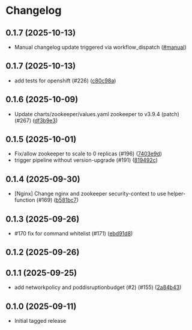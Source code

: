 # Changelog

## 0.1.7 (2025-10-13)

* Manual changelog update triggered via workflow_dispatch ([#manual](https://github.com/CloudPirates-io/helm-charts/actions/runs/18473029457))

## 0.1.7 (2025-10-13)

* add tests for openshift (#226) ([c80c98a](https://github.com/CloudPirates-io/helm-charts/commit/c80c98a))

## 0.1.6 (2025-10-09)

* Update charts/zookeeper/values.yaml zookeeper to v3.9.4 (patch) (#267) ([df3b9e3](https://github.com/CloudPirates-io/helm-charts/commit/df3b9e3))

## 0.1.5 (2025-10-01)

* Fix/allow zookeeper to scale to 0 replicas (#196) ([7403e9d](https://github.com/CloudPirates-io/helm-charts/commit/7403e9d))
* trigger pipeline without version-upgrade (#191) ([819492c](https://github.com/CloudPirates-io/helm-charts/commit/819492c))

## 0.1.4 (2025-09-30)

* [Nginx] Change nginx and zookeeper security-context to use helper-function (#169) ([b581bc7](https://github.com/CloudPirates-io/helm-charts/commit/b581bc7))

## 0.1.3 (2025-09-26)

* #170 fix for command whitelist (#171) ([ebd91d8](https://github.com/CloudPirates-io/helm-charts/commit/ebd91d8))

## 0.1.2 (2025-09-26)


## 0.1.1 (2025-09-25)

* add networkpolicy and poddisruptionbudget (#2) (#155) ([2a84b43](https://github.com/CloudPirates-io/helm-charts/commit/2a84b43))

## 0.1.0 (2025-09-11)

* Initial tagged release
